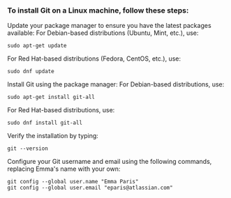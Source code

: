 ### To install Git on a Linux machine, follow these steps:
Update your package manager to ensure you have the latest packages available:
For Debian-based distributions (Ubuntu, Mint, etc.), use:
```
sudo apt-get update
```
For Red Hat-based distributions (Fedora, CentOS, etc.), use:
```
sudo dnf update
```
Install Git using the package manager:
For Debian-based distributions, use:
```
sudo apt-get install git-all
```
For Red Hat-based distributions, use:
```
sudo dnf install git-all
```
Verify the installation by typing:
```
git --version
```
Configure your Git username and email using the following commands, replacing Emma's name with your own:

```
git config --global user.name "Emma Paris"
git config --global user.email "eparis@atlassian.com"
```